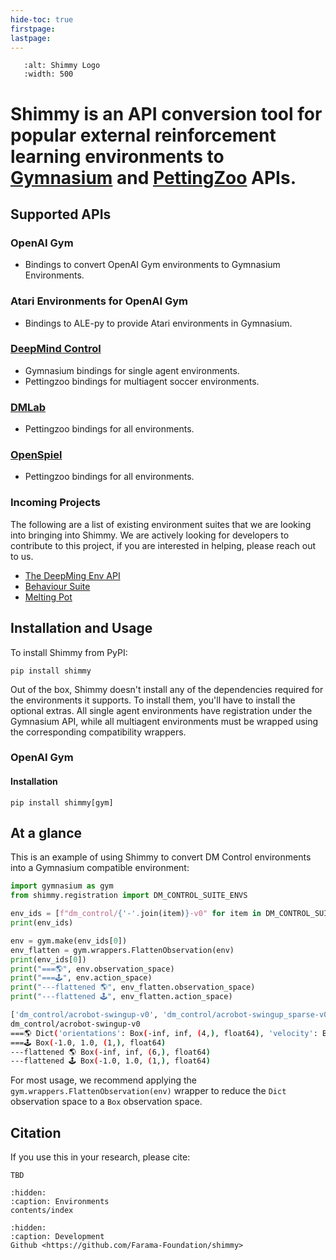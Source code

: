 ```yaml
---
hide-toc: true
firstpage:
lastpage:
---
```


```{figure} _static/img/shimmy.svg
   :alt: Shimmy Logo
   :width: 500
```

# Shimmy is an API conversion tool for popular external reinforcement learning environments to [Gymnasium](https://github.com/farama-Foundation/gymnasium) and [PettingZoo](https://github.com/farama-Foundation/pettingZoo/) APIs.

## Supported APIs

### OpenAI Gym
- Bindings to convert OpenAI Gym environments to Gymnasium Environments.

### Atari Environments for OpenAI Gym
- Bindings to ALE-py to provide Atari environments in Gymnasium.

### [DeepMind Control](https://github.com/deepmind/dm_control)
- Gymnasium bindings for single agent environments.
- Pettingzoo bindings for multiagent soccer environments.

### [DMLab](https://github.com/deepmind/lab)
- Pettingzoo bindings for all environments.

### [OpenSpiel](https://github.com/deepmind/open_spiel)
- Pettingzoo bindings for all environments.

### Incoming Projects

The following are a list of existing environment suites that we are looking into bringing into Shimmy.
We are actively looking for developers to contribute to this project, if you are interested in helping, please reach out to us.

- [The DeepMing Env API](https://github.com/deepmind/dm_env)
- [Behaviour Suite](https://github.com/deepmind/bsuite)
- [Melting Pot](https://github.com/deepmind/meltingpot)

## Installation and Usage

To install Shimmy from PyPI:
```
pip install shimmy
```
Out of the box, Shimmy doesn't install any of the dependencies required for the environments it supports.
To install them, you'll have to install the optional extras.
All single agent environments have registration under the Gymnasium API, while all multiagent environments must be wrapped using the corresponding compatibility wrappers.

### OpenAI Gym

#### Installation
```
pip install shimmy[gym]
```

## At a glance

This is an example of using Shimmy to convert DM Control environments into a Gymnasium compatible environment:

```python
import gymnasium as gym
from shimmy.registration import DM_CONTROL_SUITE_ENVS

env_ids = [f"dm_control/{'-'.join(item)}-v0" for item in DM_CONTROL_SUITE_ENVS]
print(env_ids)

env = gym.make(env_ids[0])
env_flatten = gym.wrappers.FlattenObservation(env)
print(env_ids[0])
print("===🌎", env.observation_space)
print("===🕹️", env.action_space)
print("---flattened 🌎", env_flatten.observation_space)
print("---flattened 🕹️", env_flatten.action_space)
```
```bash
['dm_control/acrobot-swingup-v0', 'dm_control/acrobot-swingup_sparse-v0', 'dm_control/ball_in_cup-catch-v0', 'dm_control/cartpole-balance-v0', 'dm_control/cartpole-balance_sparse-v0', 'dm_control/cartpole-swingup-v0', 'dm_control/cartpole-swingup_sparse-v0', 'dm_control/cartpole-two_poles-v0', 'dm_control/cartpole-three_poles-v0', 'dm_control/cheetah-run-v0', 'dm_control/dog-stand-v0', 'dm_control/dog-walk-v0', 'dm_control/dog-trot-v0', 'dm_control/dog-run-v0', 'dm_control/dog-fetch-v0', 'dm_control/finger-spin-v0', 'dm_control/finger-turn_easy-v0', 'dm_control/finger-turn_hard-v0', 'dm_control/fish-upright-v0', 'dm_control/fish-swim-v0', 'dm_control/hopper-stand-v0', 'dm_control/hopper-hop-v0', 'dm_control/humanoid-stand-v0', 'dm_control/humanoid-walk-v0', 'dm_control/humanoid-run-v0', 'dm_control/humanoid-run_pure_state-v0', 'dm_control/humanoid_CMU-stand-v0', 'dm_control/humanoid_CMU-run-v0', 'dm_control/lqr-lqr_2_1-v0', 'dm_control/lqr-lqr_6_2-v0', 'dm_control/manipulator-bring_ball-v0', 'dm_control/manipulator-bring_peg-v0', 'dm_control/manipulator-insert_ball-v0', 'dm_control/manipulator-insert_peg-v0', 'dm_control/pendulum-swingup-v0', 'dm_control/point_mass-easy-v0', 'dm_control/point_mass-hard-v0', 'dm_control/quadruped-walk-v0', 'dm_control/quadruped-run-v0', 'dm_control/quadruped-escape-v0', 'dm_control/quadruped-fetch-v0', 'dm_control/reacher-easy-v0', 'dm_control/reacher-hard-v0', 'dm_control/stacker-stack_2-v0', 'dm_control/stacker-stack_4-v0', 'dm_control/swimmer-swimmer6-v0', 'dm_control/swimmer-swimmer15-v0', 'dm_control/walker-stand-v0', 'dm_control/walker-walk-v0', 'dm_control/walker-run-v0']
dm_control/acrobot-swingup-v0
===🌎 Dict('orientations': Box(-inf, inf, (4,), float64), 'velocity': Box(-inf, inf, (2,), float64))
===🕹️ Box(-1.0, 1.0, (1,), float64)
---flattened 🌎 Box(-inf, inf, (6,), float64)
---flattened 🕹️ Box(-1.0, 1.0, (1,), float64)
```

For most usage, we recommend applying the `gym.wrappers.FlattenObservation(env)` wrapper to reduce the `Dict` observation space to a `Box` observation space.

## Citation

If you use this in your research, please cite:
```
TBD
```

```{toctree}
:hidden:
:caption: Environments
contents/index
```

```{toctree}
:hidden:
:caption: Development
Github <https://github.com/Farama-Foundation/shimmy>
```


